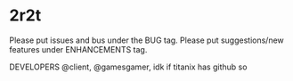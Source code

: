 # 2r2t

Please put issues and bus under the BUG tag.
Please put suggestions/new features under ENHANCEMENTS tag.

DEVELOPERS
@client, @gamesgamer, idk if titanix has github so
